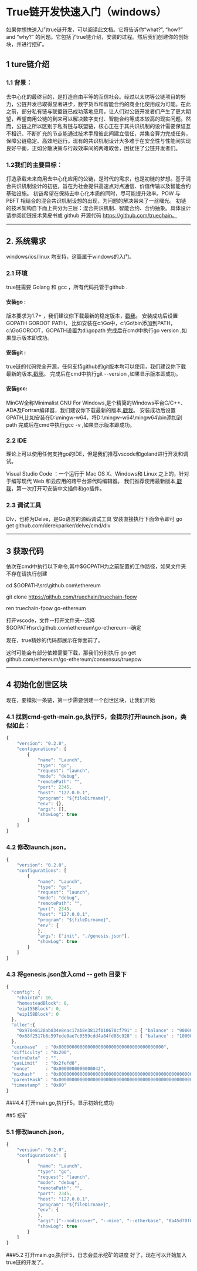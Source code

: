 # True链开发快速入门（windows）

如果你想快速入门true链开发，可以阅读此文档。它将告诉你“what?”, “how?” and “why?” 的问题。它包括了true链介绍，安装的过程。然后我们创建你的创始块，并进行挖矿。

## 1 ture链介绍
### 1.1 背景：
去中心化的最终目的，是打造自由平等的互信社会。经过以太坊等公链项目的努力，公链开发已取得显著进步，数字货币和智能合约的商业化使用成为可能。在此之前，部分私有链与联盟链已成功落地应用，让人们对公链开发者们产生了更大期望，希望商用公链的到来可以解决数字支付、智能合约等成本较高的现实问题。然而，公链之所以区别于私有链与联盟链，核心正在于其共识机制的设计需要保证互不相识、不断扩充的节点能通过技术手段彼此间建立信任，并集合算力完成任务，保障公链稳定、高效地运行。现有的共识机制设计大多难于在安全性与性能间实现良好平衡，正如分散决策与行政效率间的两难取舍，困扰住了公链开发者们。

### 1.2我们的主要目标：
打造承载未来商用去中心化应用的公链，是时代的需求，也是初链的梦想。基于混合共识机制设计的初链，旨在为社会提供高速点对点通信、价值传输以及智能合约基础设施。
初链希望在保持去中心化本质的同时，尽可能提升效率。POW 与 PBFT 相结合的混合共识机制设想的出现，为问题的解决带来了一丝曙光。
初链的技术架构自下而上共分为三层：混合共识机制、智能合约、合约抽象。具体设计请参阅初链技术黄皮书或 github 开源代码 https://github.com/truechain。


___

## 2. 系统需求
windows/ios/linux 均支持，这篇属于windows的入门。

### 2.1 环境
true链需要 Golang 和 gcc ，所有代码托管于github .

#### 安装go : 
版本要求为1.7+ ，我们建议你下载最新的稳定版本，[戳我](https://golangtc.com/download)。
安装成功后设置GOPATH GOROOT PATH，
比如安装在c:\Go中，c:\Go\bin添加到PATH，c:\GoGOROOT，GOPATH设置为d:\gopath 
完成后在cmd中执行go version ,如果显示版本即成功。


#### 安装git :
true链的代码完全开源，任何支持github的git版本均可以使用，我们建议你下载最新的版本,[戳我](https://git-scm.com/downloads)。
完成后在cmd中执行git --version ,如果显示版本即成功。



#### 安装gcc:
MinGW全称Minimalist GNU For Windows,是个精简的Windows平台C/C++、ADA及Fortran编译器，我们建议你下载最新的版本,[戳我](https://nuwen.net/mingw.html)。
安装成功后设置GPATH,比如安装在D:\mingw-w64，将D:\mingw-w64\mingw64\bin添加到path
完成后在cmd中执行gcc -v ,如果显示版本即成功。



### 2.2 IDE
理论上可以使用任何支持go的IDE，但是我们推荐vscode和goland进行开发和调试。

Visual Studio Code ：一个运行于 Mac OS X、Windows和 Linux 之上的，针对于编写现代 Web 和云应用的跨平台源代码编辑器。
我们推荐使用最新版本,[戳我](https://code.visualstudio.com/Download)，第一次打开可安装中文插件和go插件。



### 2.3 调试工具
Dlv，也称为Delve，是Go语言的源码调试工具
安装直接执行下面命令即可
go get github.com/derekparker/delve/cmd/dlv

___

## 3 获取代码

依次在cmd中执行以下命令,其中$GOPATH为之前配置的工作路径，如果文件夹不存在请执行创建

cd $GOPATH\src\github.com\ethereum  

git clone https://github.com/truechain/truechain-fpow

ren  truechain-fpow go-ethereum

打开vscode，文件--打开文件夹--选择$GOPATH\src\github.com\ethereum\go-ethereum--确定

现在，true精妙的代码都展示在你面前了。

这时可能会有部分依赖需要下载，那我们分别执行
go get github.com/ethereum/go-ethereum/consensus/truepow

___

## 4 初始化创世区块
现在，要模拟一条链，第一步需要创建一个创世区块，让我们开始

### 4.1 找到cmd-geth-main.go,执行F5，会提示打开launch.json，类似如此：
```js
{
    "version": "0.2.0",
    "configurations": [
        {
            "name": "Launch",
            "type": "go",
            "request": "launch",
            "mode": "debug",
            "remotePath": "",
            "port": 2345,
            "host": "127.0.0.1",
            "program": "${fileDirname}",
            "env": {},
            "args": [],
            "showLog": true
        }
    ]
}
```

### 4.2 修改launch.json，
```js
{
    "version": "0.2.0",
    "configurations": [
        {
            "name": "Launch",
            "type": "go",
            "request": "launch",
            "mode": "debug",
            "remotePath": "",
            "port": 2345,
            "host": "127.0.0.1",
            "program": "${fileDirname}",
            "env": {
            },
            "args": ["init", "./genesis.json"],
            "showLog": true
        }
    ]
}
```

### 4.3 将genesis.json放入cmd -- geth 目录下
```js
{
  "config": {
    "chainId": 10,
    "homesteadBlock": 0,
    "eip155Block": 0,
    "eip158Block": 0
  },
  "alloc":{
    "0x970e8128ab834e8eac17ab8e3812f010678cf791" : { "balance" : "90000000000000000000000"},
    "0x68f2517b6c597ede0ae7c0559cdd4a84fd08c928" : { "balance" : "10000000000000000000000"}
  },
  "coinbase"   : "0x0000000000000000000000000000000000000000",
  "difficulty" : "0x200",
  "extraData"  : "",
  "gasLimit"   : "0x2fefd8",
  "nonce"      : "0x0000000000000042",
  "mixhash"    : "0x0000000000000000000000000000000000000000000000000000000000000000",
  "parentHash" : "0x0000000000000000000000000000000000000000000000000000000000000000",
  "timestamp"  : "0x00"
}
```

###4.4 打开main.go,执行F5，显示初始化成功


##5 挖矿
### 5.1 修改launch.json，
```js
{
    "version": "0.2.0",
    "configurations": [
        {
            "name": "Launch",
            "type": "go",
            "request": "launch",
            "mode": "debug",
            "remotePath": "",
            "port": 2345,
            "host": "127.0.0.1",
            "program": "${fileDirname}",
            "env": {
            },
            "args":["--nodiscover", "--mine", "--etherbase", "8a45d70f096d3581866ed27a5017a4eeec0db2a1"],
            "showLog": true
        }
    ]
}
```

###5.2 打开main.go,执行F5，日志会显示挖矿的进度
好了，现在可以开始加入true链的开发了。